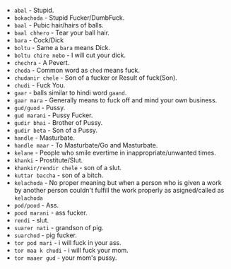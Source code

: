 - `abal` - Stupid.
- `bokachoda` - Stupid Fucker/DumbFuck.
- `baal` - Pubic hair/hairs of balls.
- `baal chhero` - Tear your ball hair.
- `bara` - Cock/Dick
- `boltu` - Same a `bara` means Dick.
- `boltu chire nebo` - I will cut your dick.
- `chechra` - A Pevert.
- `choda` - Common word as `chod` means fuck.
- `chudanir chele` - Son of a fucker or Result of fuck(Son).
- `chudi` - Fuck You.
- `gaar` - balls similar to hindi word `gaand`.
- `gaar mara` - Generally means to fuck off and mind your own business.
- `gud/guod` - Pussy.
- `gud marani` - Pussy Fucker.
- `gudir bhai` - Brother of Pussy.
- `gudir beta` - Son of a Pussy.
- `handle` - Masturbate.
- `handle maar` - To Masturbate/Go and Masturbate.
- `kelane` - People who smile evertime in inappropriate/unwanted times.
- `khanki` - Prostitute/Slut.
- `khankir/rendir chele` - son of a slut.
- `kuttar baccha` - son of a bitch.
- `kelachoda` - No proper meaning but when a person who is given a work by another person couldn't fulfill the work properly as asigned/called as `kelachoda`
- `pod/pood` - Ass.
- `pood marani` - ass fucker.
- `rendi` - slut.
- `suarer nati` - grandson of pig.
- `suarchod` - pig fucker.
- `tor pod mari` - i will fuck in your ass.
- `tor maa k chudi` - i will fuck your mom.
- `tor maaer gud` - your mom's pussy.
